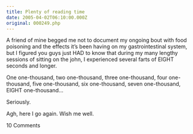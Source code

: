 ```yaml
---
title: Plenty of reading time
date: 2005-04-02T06:10:00.000Z
original: 000249.php
---
```


A friend of mine begged me not to document my ongoing bout with food poisoning and the effects it’s been having on my gastrointestinal system, but I figured you guys just HAD to know that during my many lengthy sessions of sitting on the john, I experienced several farts of EIGHT seconds and longer.

One one-thousand, two one-thousand, three one-thousand, four one-thousand, five one-thousand, six one-thousand, seven one-thousand, EIGHT one-thousand…

Seriously.

Agh, here I go again. Wish me well.

<span class="commentheader">10 Comments</span>

<!--


<div class="commentdivider">
<span class="commentauthorbox">Posted by <a href="mailto&#58;Lauren&#64;Balthrop&#46;com">bama</a></span>
<span class="commentdatebox">Monday, April  4, 2005</span>
<span class="commenttimebox">12:06 AM</span>
</div>
<div class="commentbody">GRRROOOSSSSSSS!

you should start your own tv drama….more like fart-o-rama.</div>

<div class="commentdivider">
<span class="commentauthorbox">Posted by Erin</span>
<span class="commentdatebox">Monday, April  4, 2005</span>
<span class="commenttimebox"> 3:07 PM</span>
</div>
<div class="commentbody">So you are alive… well sort of…</div>
<div class="commentdivider">
<span class="commentauthorbox">Posted by <a href="mailto&#58;Carla&#46;Carlson&#64;usm&#46;edu">Carla from the 'burg</a></span>
<span class="commentdatebox">Monday, April 18, 2005</span>
<span class="commenttimebox">11:51 AM</span>
</div>
<div class="commentbody">Hey Pascal!

I just bought your album, after happily listening to the clips at work. (I am still in the library at U.S.M.) I want you to know that I still sing about “chopping broccoli” to myself everytime I am doing just that. Not to mention la-zag-na. Cannot wait to get it. One day, maybe you can play in Hattiesburg…</div>

<div class="commentdivider">
<span class="commentauthorbox">Posted by <a href="http://www.pascal.com/cgi-bin/mt/mt-comments.cgi?__mode=red&id=983">jose</a></span>
<span class="commentdatebox">Monday, April 25, 2005</span>
<span class="commenttimebox"> 7:38 PM</span>
</div>
<div class="commentbody">huevona asquerosa , perra de mierda no tenes nada q` hyacer q` tirarte peos …

muerete</div>

<div class="commentdivider">
<span class="commentauthorbox">Posted by an anonymous coward</span>
<span class="commentdatebox">Monday, May  9, 2005</span>
<span class="commenttimebox"> 9:55 AM</span>
</div>
<div class="commentbody">You all are fags</div>
<div class="commentdivider">
<span class="commentauthorbox">Posted by an anonymous coward</span>
<span class="commentdatebox">Tuesday, May 10, 2005</span>
<span class="commenttimebox">10:17 AM</span>
</div>
<div class="commentbody">I agree you are all fagets</div>
<div class="commentdivider">
<span class="commentauthorbox">Posted by me</span>
<span class="commentdatebox">Monday, May 16, 2005</span>
<span class="commenttimebox"> 1:29 PM</span>
</div>
<div class="commentbody">learn how to spell “fagets” its “faggots.”</div>
<div class="commentdivider">
<span class="commentauthorbox">Posted by <a href="http://www.pascal.com/cgi-bin/mt/mt-comments.cgi?__mode=red&id=995">michel</a></span>
<span class="commentdatebox">Tuesday, May 17, 2005</span>
<span class="commenttimebox">11:43 AM</span>
</div>
<div class="commentbody">hello! buenos necesato informaciom sobre pascal todo saobre variable while. for. garcias se la agradese.. gooD Bye

</div>
<div class="commentdivider">
<span class="commentauthorbox">Posted by Carlo</span>
<span class="commentdatebox">Wednesday, June  1, 2005</span>
<span class="commenttimebox"> 8:43 PM</span>
</div>
<div class="commentbody">8 sec farts.  Nasty.</div>
<div class="commentdivider">
<span class="commentauthorbox">Posted by Barton</span>
<span class="commentdatebox">Friday, September 23, 2005</span>
<span class="commenttimebox"> 5:05 PM</span>
</div>
<div class="commentbody">That is nothing.  Nothing I tell you.  Once, when I was in college, I subsisted on a diet of Jack in the Box for a period of no less than 2 months straight.  Very little else was consumed.  During class once I almost screamed out for dear life.  I had sudden mind numbing pains in my abdomen.  I almost freaked out but held it together for the rest of class.  I felt sure I would lay down an immense trail of sludge as I worked my way to the bathroom.  To my surprise I passed no solid waste.  But rather proceeded to pipe out a fart for approximately 30 seconds.  At this point I pinched off the sphincter muscle and proceeded to scream with laughter.  I was maniacal.  I mean 30 second…Come on?  Once I had composed myself I released and proceeded to outgas another 30 seconds of methane.  I was done.  I was spent.  I needed to lie down.  But I’ll be damned if I didn’t have a smile on my face for the rest of the day.  To this day however I have never partaken in that earthly pleasure known as the Jack in the Box.</div> -->
